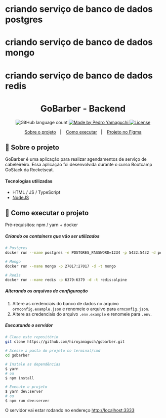 # criando serviço de banco de dados postgres


# criando serviço de banco de dados mongo


# criando serviço de banco de dados redis


<h1 align="center">
  GoBarber - Backend
</h1>

<p align="center">
  <img alt="GitHub language count" src="https://img.shields.io/github/languages/count/hiroyamaguch/gobarber/tree/master/backend?color=04D361">

  <a href="https://pedroyamaguchi.dev/">
    <img alt="Made by Pedro Yamaguchi" src="https://img.shields.io/badge/made%20by-Pedro%20Yamaguchi-04D361">
  </a>

  <a href="./LICENSE">
    <img alt="License" src="https://img.shields.io/badge/license-MIT-04D361">
  </a>
</p>

<p align="center">
  <a href="#memo-sobre-o-projeto">Sobre o projeto</a>&nbsp;&nbsp;&nbsp;|&nbsp;&nbsp;&nbsp;
  <a href="#rocket-como-executar-o-projeto">Como executar</a>&nbsp;&nbsp;&nbsp;|&nbsp;&nbsp;&nbsp;
  <a href="https://www.figma.com/file/pKv4HdDnafeXNm1h4LYb07/Web?node-id=0%3A1">Projeto no Figma</a>
</p>

## :memo: Sobre o projeto
GoBarber é uma aplicação para realizar agendamentos de serviço de cabeleireiro. Essa aplicação foi desenvolvida durante o curso Bootcamp GoStack da Rocketseat.

#### Tecnologias utilizadas
- HTML / JS / TypeScript
- [NodeJS](https://pt-br.reactjs.org/)

## :rocket: Como executar o projeto
Pré-requisitos: npm / yarn + docker

##### Criando os containers que vão ser utilizados
```bash
# Postgres
docker run --name postgres -e POSTGRES_PASSWORD=1234 -p 5432:5432 -d postgres

# Mongo
docker run --name mongo -p 27017:27017 -d -t mongo

# Redis
docker run --name redis -p 6379:6379 -d -t redis:alpine
```
##### Alterando os arquivos de configuração
1. Altere as credenciais do banco de dados no arquivo `ormconfig.example.json` e renomeie o arquivo para `ormconfig.json`.
2. Altere as credenciais do arquivo `.env.example` e renomeie para `.env`.

##### Executando o servidor
```bash
# Clone este repositório
git clone https://github.com/hiroyamaguch/gobarber.git

# Acesse a pasta do projeto no terminal/cmd
cd gobarber

# Instale as dependências
$ yarn
# ou
$ npm install

# Execute o projeto
$ yarn dev:server
# ou
$ npm run dev:server
```

O servidor vai estar rodando no endereço [http://localhost:3333](http://localhost:3333)
